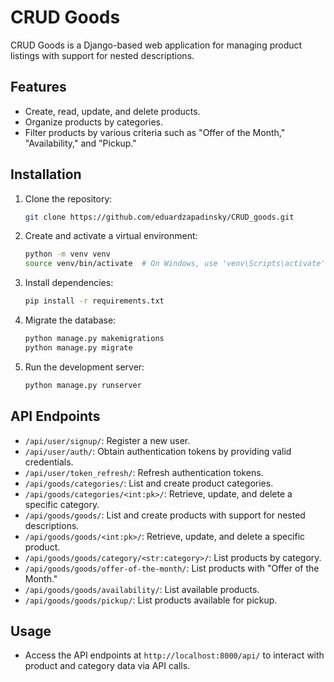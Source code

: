# CRUD Goods

CRUD Goods is a Django-based web application for managing product listings with support for nested descriptions.

## Features

- Create, read, update, and delete products.
- Organize products by categories.
- Filter products by various criteria such as "Offer of the Month," "Availability," and "Pickup."

## Installation

1. Clone the repository:

   ```bash
   git clone https://github.com/eduardzapadinsky/CRUD_goods.git
   ```

2. Create and activate a virtual environment:

   ```bash
   python -m venv venv
   source venv/bin/activate  # On Windows, use 'venv\Scripts\activate'
   ```

3. Install dependencies:

   ```bash
   pip install -r requirements.txt
   ```

4. Migrate the database:

   ```bash
   python manage.py makemigrations
   python manage.py migrate
   ```

5. Run the development server:

   ```bash
   python manage.py runserver
   ```

## API Endpoints

- `/api/user/signup/`: Register a new user.
- `/api/user/auth/`: Obtain authentication tokens by providing valid credentials.
- `/api/user/token_refresh/`: Refresh authentication tokens.
- `/api/goods/categories/`: List and create product categories.
- `/api/goods/categories/<int:pk>/`: Retrieve, update, and delete a specific category.
- `/api/goods/goods/`: List and create products with support for nested descriptions.
- `/api/goods/goods/<int:pk>/`: Retrieve, update, and delete a specific product.
- `/api/goods/goods/category/<str:category>/`: List products by category.
- `/api/goods/goods/offer-of-the-month/`: List products with "Offer of the Month."
- `/api/goods/goods/availability/`: List available products.
- `/api/goods/goods/pickup/`: List products available for pickup.


## Usage

- Access the API endpoints at `http://localhost:8000/api/` to interact with product and category data via API calls.





